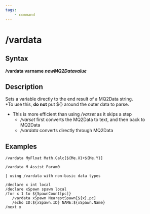 ```yaml
---
tags:
    - command
---
```

# /vardata

## Syntax

**/vardata varname** _**newMQ2Datavalue**_

## Description

Sets a variable directly to the end result of a MQ2Data string.  
\*To use this, **do not** put ${} around the outer data to parse.

* This is more efficient than using _/varset_ as it skips a step
  * _/varset_ first converts the MQ2Data to text, and then back to MQ2Data
  * _/vardata_ converts directly through MQ2Data

## Examples

```text
/vardata MyFloat Math.Calc[${Me.X}+${Me.Y}]

/vardata M_Assist Param0

| using /vardata with non-basic data types

/declare x int local
/declare xSpawn spawn local
/for x 1 to ${SpawnCount[pc]}
   /vardata xSpawn NearestSpawn[${x},pc]
   /echo ID:${xSpawn.ID} NAME:${xSpawn.Name}
/next x
```
